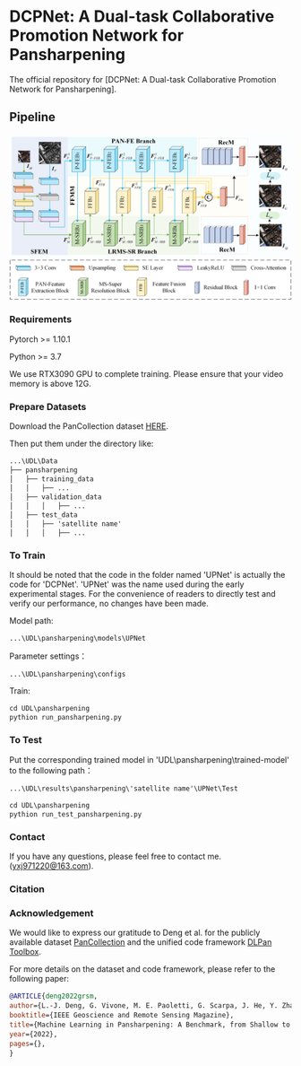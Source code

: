 # DCPNet: A Dual-task Collaborative Promotion Network for Pansharpening

The official repository for [DCPNet: A Dual-task Collaborative Promotion Network for Pansharpening].

## Pipeline

![](.fig/Fig2.png)

### Requirements

Pytorch >= 1.10.1

Python >= 3.7

We use RTX3090 GPU to complete training. Please ensure that your video memory is above 12G.

### Prepare Datasets

Download the PanCollection dataset [HERE](https://liangjiandeng.github.io/PanCollection.html).

Then put them under the directory like: 

```Data
...\UDL\Data
├── pansharpening
│   ├── training_data
│   │   ├── ...
│   ├── validation_data
│   │   │   ├── ...
│   ├── test_data
│   │   ├── 'satellite name'
│   │   │   ├── ...
```

### To Train

It should be noted that the code in the folder named 'UPNet' is actually the code for 'DCPNet'. 'UPNet' was the name used during the early experimental stages. For the convenience of readers to directly test and verify our performance, no changes have been made.

Model  path: 

```model
...\UDL\pansharpening\models\UPNet
```

Parameter settings：

```
...\UDL\pansharpening\configs
```

Train:

```Train
cd UDL\pansharpening
pythion run_pansharpening.py
```

### To Test 

Put the corresponding trained model in 'UDL\pansharpening\trained-model' to the following path：

```test
...\UDL\results\pansharpening\'satellite name'\UPNet\Test
```

```test
cd UDL\pansharpening
pythion run_test_pansharpening.py
```

### Contact

If you have any questions, please feel free to contact me.(yxj971220@163.com).

### Citation



### Acknowledgement

We would like to express our gratitude to Deng et al. for the publicly available dataset [PanCollection](https://liangjiandeng.github.io/PanCollection.html) and the unified code framework [DLPan Toolbox](https://github.com/liangjiandeng/DLPan-Toolbox).

For more details on the dataset and code framework, please refer to the following paper:

```bibtex
@ARTICLE{deng2022grsm,
author={L.-J. Deng, G. Vivone, M. E. Paoletti, G. Scarpa, J. He, Y. Zhang, J. Chanussot, and A. Plaza},
booktitle={IEEE Geoscience and Remote Sensing Magazine},
title={Machine Learning in Pansharpening: A Benchmark, from Shallow to Deep Networks},
year={2022},
pages={},
}
```



